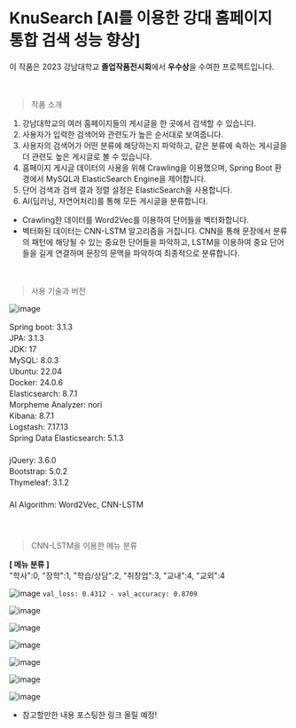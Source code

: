 # KnuSearch [AI를 이용한 강대 홈페이지 통합 검색 성능 향상] 　   
이 작품은 2023 강남대학교 **졸업작품전시회**에서 **우수상**을 수여한 프로젝트입니다.

　   
> 작품 소개

1. 강남대학교의 여러 홈페이지들의 게시글을 한 곳에서 검색할 수 있습니다. 
2. 사용자가 입력한 검색어와 관련도가 높은 순서대로 보여줍니다.
3. 사용자의 검색어가 어떤 분류에 해당하는지 파악하고, 같은 분류에 속하는 게시글을 더 관련도 높은 게시글로 볼 수 있습니다. 
4. 홈페이지 게시글 데이터의 사용을 위해 Crawling을 이용했으며, Spring Boot 환경에서 MySQL과 ElasticSearch Engine을 제어합니다.
5. 단어 검색과 검색 결과 정렬 설정은 ElasticSearch을 사용합니다.
6. AI(딥러닝, 자연어처리)를 통해 모든 게시글을 분류합니다.
  - Crawling한 데이터를 Word2Vec를 이용하여 단어들을 벡터화합니다.
  - 벡터화된 데이터는 CNN-LSTM 알고리즘을 거칩니다. CNN을 통해 문장에서 분류의 패턴에 해당될 수 있는 중요한 단어들을 파악하고, LSTM을 이용하여 중요 단어들을 길게 연결하며 문장의 문맥을 파악하여 최종적으로 분류합니다.

　   
> 사용 기술과 버전

![image](https://github.com/inpink/Knu_Search_Web_Project/assets/108166692/32970ef8-c35d-41a8-be1e-ad9abc759819)

Spring boot: 3.1.3 　   
JPA: 3.1.3 　   
JDK: 17 　   
MySQL: 8.0.3 　   
Ubuntu: 22.04 　   
Docker: 24.0.6 　   
Elasticsearch: 8.7.1 　   
Morpheme Analyzer: nori 　   
Kibana: 8.7.1 　   
Logstash: 7.17.13 　   
Spring Data Elasticsearch: 5.1.3 　   
 　   
jQuery: 3.6.0 　   
Bootstrap: 5.0.2 　   
Thymeleaf: 3.1.2 　   
 　   
AI Algorithm: Word2Vec, CNN-LSTM 　   
 　   
 　   

> CNN-LSTM을 이용한 메뉴 분류

**[ 메뉴 분류 ]**　   
"학사":0, "장학":1, "학습/상담":2, "취창업":3, "교내":4, "교외":4

![image](https://github.com/inpink/Knu_Search_Web_Project/assets/108166692/649baa99-f0a3-4fcc-91a2-1e3c85f83824)
`val_loss: 0.4312 - val_accuracy: 0.8709`

![image](https://github.com/inpink/Knu_Search_Web_Project/assets/108166692/22c19ecf-a3c6-4ec4-b45b-c953abea37f7)

![image](https://github.com/inpink/Knu_Search_Web_Project/assets/108166692/669f7e54-3c30-4e3e-b6df-00a264b6e867)

![image](https://github.com/inpink/Knu_Search_Web_Project/assets/108166692/368dcd62-452b-41d1-b0e5-6cee08522b09)

![image](https://github.com/inpink/Knu_Search_Web_Project/assets/108166692/1c87a55b-dae6-43f6-bb99-e2de1a1febef)

![image](https://github.com/inpink/Knu_Search_Web_Project/assets/108166692/70ffea88-2634-4c37-aad4-9130e468de95)

![image](https://github.com/inpink/Knu_Search_Web_Project/assets/108166692/8a5bcd00-0001-43f2-8284-2c946945bb8a)


- 참고할만한 내용 포스팅한 링크 올릴 예정!
